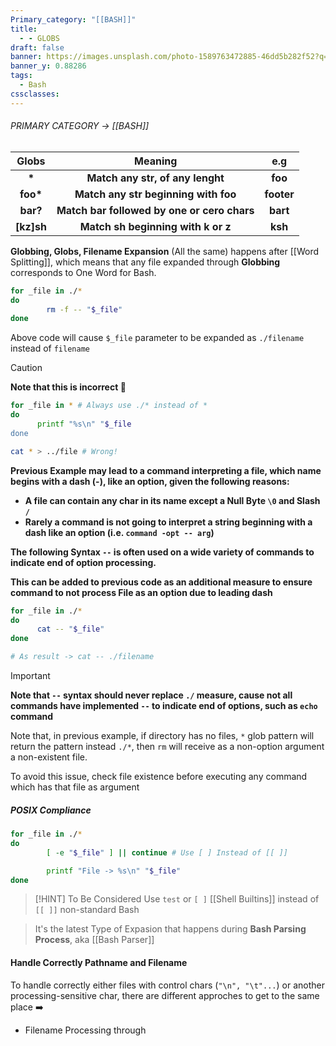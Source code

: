 ```yaml
---
Primary_category: "[[BASH]]"
title:
  - - GLOBS
draft: false
banner: https://images.unsplash.com/photo-1589763472885-46dd5b282f52?q=80&w=1748&auto=format&fit=crop&ixlib=rb-4.0.3&ixid=M3wxMjA3fDB8MHxwaG90by1wYWdlfHx8fGVufDB8fHx8fA%3D%3D
banner_y: 0.88286
tags:
  - Bash
cssclasses:
---
```


###### PRIMARY CATEGORY → [[BASH]]

| **Globs**  |                 **Meaning**                 |  **e.g**   |
| :--------: | :-----------------------------------------: | :--------: |
|   **\***   |      **Match any str, of any lenght**       |  **foo**   |
| **foo\***  |    **Match any str beginning with foo**     | **footer** |
|  **bar?**  | **Match bar followed by one or cero chars** |  **bart**  |
| **[kz]sh** |     **Match sh beginning with k or z**      |  **ksh**   |

**Globbing, Globs, Filename Expansion** (All the same) happens after [[Word Splitting]], which means that any file expanded through **Globbing** corresponds to One Word for Bash.

```bash
for _file in ./*
do
        rm -f -- "$_file"
done
```

Above code will cause `$_file` parameter to be expanded as `./filename`  instead of `filename` 

>[!CAUTION]
> **Note that this is incorrect 🔴**
> ```bash
> for _file in * # Always use ./* instead of *
> do
>       printf "%s\n" "$_file
> done
> ```
> ```bash
> cat * > ../file # Wrong!
> ```
> **Previous Example may lead to a command interpreting a file, which name begins with a dash (-), like an option, given the following reasons:**
> - **A file can contain any char in its name except a Null Byte `\0` and Slash `/`**
> - **Rarely a command is not going to interpret a string beginning with a dash like an option (i.e. `command -opt -- arg`)**
>
> **The following Syntax `--`  is often used on a wide variety of commands to indicate end of option processing.**
> 
>**This can be added to previous code as an additional measure to ensure command to not process File as an option due to leading dash**
> ```bash
> for _file in ./*
> do
>       cat -- "$_file"
> done
>
> # As result -> cat -- ./filename
> ```
> >[!IMPORTANT]
> > **Note that `--` syntax should never replace `./` measure, cause not all commands have implemented `--` to indicate end of options, such as `echo` command**

Note that, in previous example, if directory has no files, `*` glob pattern will return the pattern instead `./*`, then `rm` will receive as a non-option argument a non-existent file.

To avoid this issue, check file existence before executing any command which has that file as argument

##### POSIX Compliance

```bash
for _file in ./*
do
        [ -e "$_file" ] || continue # Use [ ] Instead of [[ ]]

        printf "File -> %s\n" "$_file"
done
```

> [!HINT] To Be Considered
> Use `test` or `[ ]` [[Shell Builtins]] instead of `[[ ]]` non-standard Bash

> It's the latest Type of Expasion that happens during **Bash Parsing Process**, aka [[Bash Parser]]

#### Handle Correctly Pathname and Filename

To handle correctly either files with control chars (`"\n", "\t"...`) or another processing-sensitive char, there are different approches to get to the same place ➡️

- Filename Processing through 

##### 